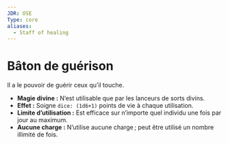 ```yaml
---
JDR: OSE
Type: core
aliases:
  - Staff of healing
---
```

# Bâton de guérison

Il a le pouvoir de guérir ceux qu’il touche.

- **Magie divine :** N’est utilisable que par les lanceurs de sorts divins.
- **Effet :** Soigne `dice: (1d6+1)` points de vie à chaque utilisation.
- **Limite d’utilisation :** Est efficace sur n’importe quel individu une fois par jour au maximum.
- **Aucune charge :** N’utilise aucune charge ; peut être utilisé un nombre illimité de fois.
